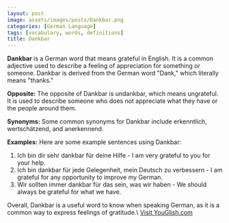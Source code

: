 ```yaml
---
layout: post
image: assets/images/posts/Dankbar.png
categories: [German Language]
tags: [vocabulary, words, definitions]
title: Dankbar
---
```


**Dankbar** is a German word that means grateful in English. It is a common adjective used to describe a feeling of appreciation for something or someone. Dankbar is derived from the German word "Dank," which literally means "thanks." 

**Opposite:** The opposite of Dankbar is undankbar, which means ungrateful. It is used to describe someone who does not appreciate what they have or the people around them.

**Synonyms:** Some common synonyms for Dankbar include erkenntlich, wertschätzend, and anerkennend.

**Examples:** Here are some example sentences using Dankbar:

1. Ich bin dir sehr dankbar für deine Hilfe - I am very grateful to you for your help.
2. Ich bin dankbar für jede Gelegenheit, mein Deutsch zu verbessern - I am grateful for any opportunity to improve my German.
3. Wir sollten immer dankbar für das sein, was wir haben - We should always be grateful for what we have.

Overall, Dankbar is a useful word to know when speaking German, as it is a common way to express feelings of gratitude.\ <a id="yg-widget-0" class="youglish-widget" data-query="Dankbar" data-lang="german" data-components="8412" data-auto-start="0" data-bkg-color="theme_light" data-title="How%20to%20pronounce%20Dankbar%20in%20German"  rel="nofollow" href="https://youglish.com">Visit YouGlish.com</a><script async src="https://youglish.com/public/emb/widget.js" charset="utf-8"></script>